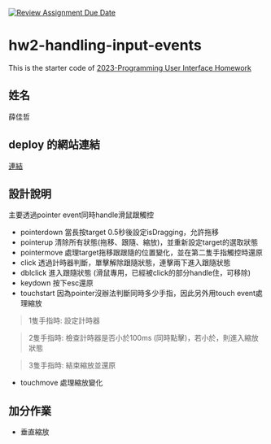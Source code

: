 [![Review Assignment Due Date](https://classroom.github.com/assets/deadline-readme-button-8d59dc4de5201274e310e4c54b9627a8934c3b88527886e3b421487c677d23eb.svg)](https://classroom.github.com/a/vtMjwcap)
# hw2-handling-input-events
This is the starter code of [2023-Programming User Interface Homework](https://hackmd.io/@akairisu/HkUibgmx3)
## 姓名
薛佳哲
## deploy 的網站連結
[連結](https://fluffy-horse-c1d8ee.netlify.app/)
## 設計說明
主要透過pointer event同時handle滑鼠跟觸控
* pointerdown
當長按target 0.5秒後設定isDragging，允許拖移
* pointerup
清除所有狀態(拖移、跟隨、縮放)，並重新設定target的選取狀態
* pointermove
處理target拖移跟跟隨的位置變化，並在第二隻手指觸控時還原
* click
透過計時器判斷，單擊解除跟隨狀態，連擊兩下進入跟隨狀態
* dblclick
進入跟隨狀態 (滑鼠專用，已經被click的部分handle住，可移除)
* keydown
按下esc還原
* touchstart
因為pointer沒辦法判斷同時多少手指，因此另外用touch event處理縮放

>1隻手指時: 設定計時器

>2隻手指時: 檢查計時器是否小於100ms (同時點擊)，若小於，則進入縮放狀態

>3隻手指時: 結束縮放並還原
* touchmove
處理縮放變化
## 加分作業
* 垂直縮放
